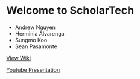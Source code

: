 # Welcome to ScholarTech
* Andrew Nguyen
* Herminia Alvarenga
* Sungmo Koo
* Sean Pasamonte 

[View Wiki](https://github.com/androon/CS230/wiki/Item-1:-Ethical-Business-Plan)

[Youtube Presentation](https://www.youtube.com/watch?v=GnP91odi-wA)
